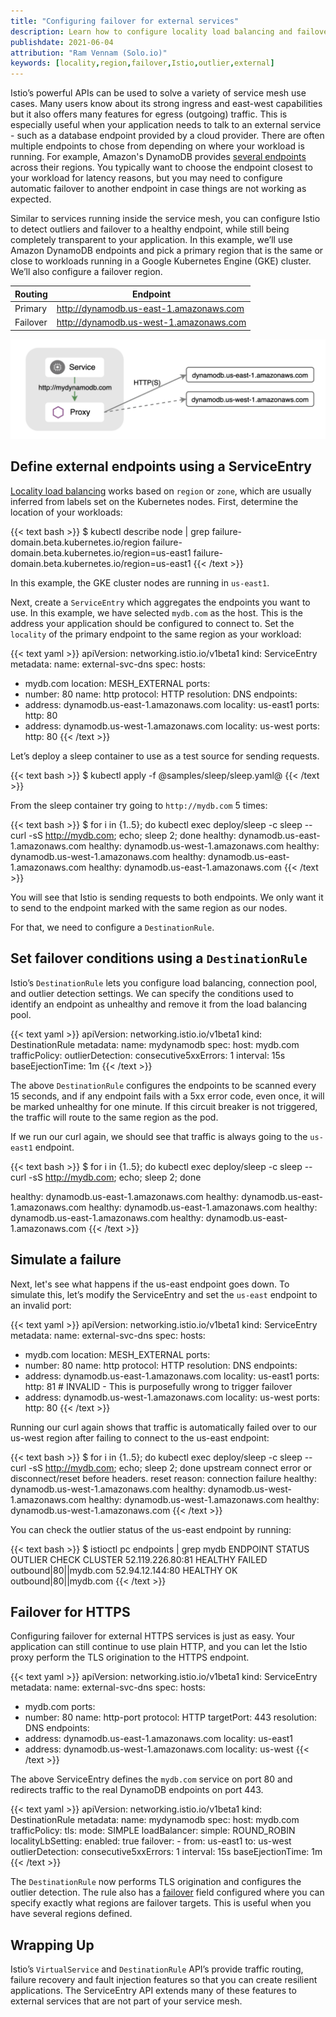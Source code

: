 ```yaml
---
title: "Configuring failover for external services"
description: Learn how to configure locality load balancing and failover for endpoints that are outside of your mesh.
publishdate: 2021-06-04
attribution: "Ram Vennam (Solo.io)"
keywords: [locality,region,failover,Istio,outlier,external]
---
```


Istio’s powerful APIs can be used to solve a variety of service mesh use cases. Many users know about its strong ingress and east-west capabilities but it also offers many features for egress (outgoing) traffic. This is especially useful when your application needs to talk to an external service - such as a database endpoint provided by a cloud provider. There are often multiple endpoints to chose from depending on where your workload is running. For example, Amazon's DynamoDB provides [several endpoints](https://docs.aws.amazon.com/general/latest/gr/ddb.html) across their regions. You typically want to choose the endpoint closest to your workload for latency reasons, but you may need to configure automatic failover to another endpoint in case things are not working as expected.

Similar to services running inside the service mesh, you can configure Istio to detect outliers and failover to a healthy endpoint, while still being completely transparent to your application. In this example, we’ll use Amazon DynamoDB endpoints and pick a primary region that is the same or close to workloads running in a Google Kubernetes Engine (GKE) cluster. We’ll also configure a failover region.

|Routing|Endpoint|
|--- |--- |
|Primary|http://dynamodb.us-east-1.amazonaws.com|
|Failover|http://dynamodb.us-west-1.amazonaws.com|

![failover](./external-locality-failover.png)

## Define external endpoints using a ServiceEntry

[Locality load balancing](/pt-br/docs/tasks/traffic-management/locality-load-balancing/) works based on `region` or `zone`, which are usually inferred from labels set on the Kubernetes nodes. First, determine the location of your workloads:

{{< text bash >}}
$ kubectl describe node | grep failure-domain.beta.kubernetes.io/region
                    failure-domain.beta.kubernetes.io/region=us-east1
                    failure-domain.beta.kubernetes.io/region=us-east1
{{< /text >}}

In this example, the GKE cluster nodes are running in `us-east1`.

Next, create a `ServiceEntry` which aggregates the endpoints you want to use. In this example, we have selected `mydb.com` as the host. This is the address your application should be configured to connect to. Set the `locality` of the primary endpoint to the same region as your workload:

{{< text yaml >}}
apiVersion: networking.istio.io/v1beta1
kind: ServiceEntry
metadata:
  name: external-svc-dns
spec:
  hosts:
  - mydb.com
  location: MESH_EXTERNAL
  ports:
  - number: 80
    name: http
    protocol: HTTP
  resolution: DNS
  endpoints:
  - address: dynamodb.us-east-1.amazonaws.com
    locality: us-east1
    ports:
      http: 80
  - address: dynamodb.us-west-1.amazonaws.com
    locality: us-west
    ports:
      http: 80
{{< /text >}}

Let’s deploy a sleep container to use as a test source for sending requests.

{{< text bash >}}
$ kubectl apply -f @samples/sleep/sleep.yaml@
{{< /text >}}

From the sleep container try going to `http://mydb.com` 5 times:

{{< text bash >}}
$ for i in {1..5}; do kubectl exec deploy/sleep -c sleep -- curl -sS http://mydb.com; echo; sleep 2; done
healthy: dynamodb.us-east-1.amazonaws.com
healthy: dynamodb.us-west-1.amazonaws.com
healthy: dynamodb.us-west-1.amazonaws.com
healthy: dynamodb.us-east-1.amazonaws.com
healthy: dynamodb.us-east-1.amazonaws.com
{{< /text >}}

You will see that Istio is sending requests to both endpoints. We only want it to send to the endpoint marked with the same region as our nodes.

For that, we need to configure a `DestinationRule`.

## Set failover conditions using a `DestinationRule`

Istio’s `DestinationRule` lets you configure load balancing, connection pool, and outlier detection settings. We can specify the conditions used to identify an endpoint as unhealthy and remove it from the load balancing pool.

{{< text yaml >}}
apiVersion: networking.istio.io/v1beta1
kind: DestinationRule
metadata:
  name: mydynamodb
spec:
  host: mydb.com
  trafficPolicy:
    outlierDetection:
      consecutive5xxErrors: 1
      interval: 15s
      baseEjectionTime: 1m
{{< /text >}}

The above `DestinationRule` configures the endpoints to be scanned every 15 seconds, and if any endpoint fails with a 5xx error code, even once, it will be marked unhealthy for one minute. If this circuit breaker is not triggered, the traffic will route to the same region as the pod.

If we run our curl again, we should see that traffic is always going to the `us-east1` endpoint.

{{< text bash >}}
$ for i in {1..5}; do kubectl exec deploy/sleep -c sleep -- curl -sS http://mydb.com; echo; sleep 2; done

healthy: dynamodb.us-east-1.amazonaws.com
healthy: dynamodb.us-east-1.amazonaws.com
healthy: dynamodb.us-east-1.amazonaws.com
healthy: dynamodb.us-east-1.amazonaws.com
healthy: dynamodb.us-east-1.amazonaws.com
{{< /text >}}

## Simulate a failure

Next, let's see what happens if the us-east endpoint goes down. To simulate this, let’s modify the ServiceEntry and set the `us-east` endpoint to an invalid port:

{{< text yaml >}}
apiVersion: networking.istio.io/v1beta1
kind: ServiceEntry
metadata:
  name: external-svc-dns
spec:
  hosts:
  - mydb.com
  location: MESH_EXTERNAL
  ports:
  - number: 80
    name: http
    protocol: HTTP
  resolution: DNS
  endpoints:
  - address: dynamodb.us-east-1.amazonaws.com
    locality: us-east1
    ports:
      http: 81 # INVALID - This is purposefully wrong to trigger failover
  - address: dynamodb.us-west-1.amazonaws.com
    locality: us-west
    ports:
      http: 80
{{< /text >}}

Running our curl again shows that traffic is automatically failed over to our us-west region after failing to connect to the us-east endpoint:

{{< text bash >}}
$ for i in {1..5}; do kubectl exec deploy/sleep -c sleep -- curl -sS http://mydb.com; echo; sleep 2; done
upstream connect error or disconnect/reset before headers. reset reason: connection failure
healthy: dynamodb.us-west-1.amazonaws.com
healthy: dynamodb.us-west-1.amazonaws.com
healthy: dynamodb.us-west-1.amazonaws.com
healthy: dynamodb.us-west-1.amazonaws.com
{{< /text >}}

You can check the outlier status of the us-east endpoint by running:

{{< text bash >}}
$ istioctl pc endpoints <sleep-pod> | grep mydb
ENDPOINT                         STATUS      OUTLIER CHECK     CLUSTER
52.119.226.80:81                 HEALTHY     FAILED            outbound|80||mydb.com
52.94.12.144:80                  HEALTHY     OK                outbound|80||mydb.com
{{< /text >}}

## Failover for HTTPS

Configuring failover for external HTTPS services is just as easy. Your application can still continue to use plain HTTP, and you can let the Istio proxy perform the TLS origination to the HTTPS endpoint.

{{< text yaml >}}
apiVersion: networking.istio.io/v1beta1
kind: ServiceEntry
metadata:
  name: external-svc-dns
spec:
  hosts:
  - mydb.com
  ports:
  - number: 80
    name: http-port
    protocol: HTTP
    targetPort: 443
  resolution: DNS
  endpoints:
  - address: dynamodb.us-east-1.amazonaws.com
    locality: us-east1
  - address: dynamodb.us-west-1.amazonaws.com
    locality: us-west
{{< /text >}}

The above ServiceEntry defines the `mydb.com` service on port 80 and redirects traffic to the real DynamoDB endpoints on port 443.

{{< text yaml >}}
apiVersion: networking.istio.io/v1beta1
kind: DestinationRule
metadata:
  name: mydynamodb
spec:
  host: mydb.com
  trafficPolicy:
    tls:
      mode: SIMPLE
    loadBalancer:
      simple: ROUND_ROBIN
      localityLbSetting:
        enabled: true
        failover:
          - from: us-east1
            to: us-west
    outlierDetection:
      consecutive5xxErrors: 1
      interval: 15s
      baseEjectionTime: 1m
{{< /text >}}

The `DestinationRule` now performs TLS origination and configures the outlier detection. The rule also has a [failover](/pt-br/docs/reference/config/networking/destination-rule/#LocalityLoadBalancerSetting) field configured where you can specify exactly what regions are failover targets. This is useful when you have several regions defined.

## Wrapping Up

Istio’s `VirtualService` and `DestinationRule` API’s provide traffic routing, failure recovery and fault injection features so that you can create resilient applications. The ServiceEntry API extends many of these features to external services that are not part of your service mesh.
